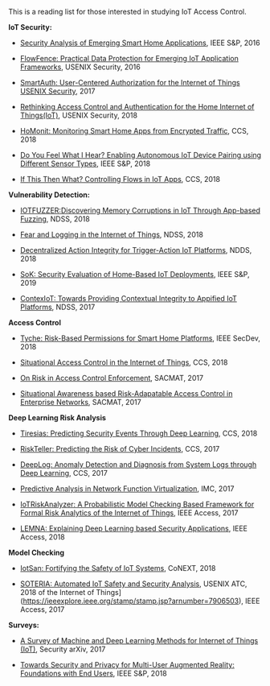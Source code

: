 
This is a reading list for those interested in studying IoT Access Control.

**IoT Security:**

- [Security Analysis of Emerging Smart Home Applications](http://iotsecurity.eecs.umich.edu/img/Fernandes_SmartThingsSP16.pdf), IEEE S&P, 2016

- [FlowFence: Practical Data Protection for Emerging IoT Application Frameworks](https://www.usenix.org/system/files/conference/usenixsecurity16/sec16_paper_fernandes.pdf), USENIX Security, 2016

- [SmartAuth: User-Centered Authorization for the Internet of Things USENIX Security](https://www.usenix.org/system/files/conference/usenixsecurity17/sec17-tian.pdf), 2017

- [Rethinking Access Control and Authentication for the Home Internet of Things(IoT)](https://www.usenix.org/system/files/conference/usenixsecurity18/sec18-he.pdf), USENIX Security, 2018

- [HoMonit: Monitoring Smart Home Apps from Encrypted Traffic](http://web.cse.ohio-state.edu/~zhang.834/papers/ccs18.pdf), CCS, 2018

- [Do You Feel What I Hear? Enabling Autonomous IoT Device Pairing using Different Sensor Types](http://mews.sv.cmu.edu/papers/oakland-18.pdf), IEEE S&P, 2018

- [If This Then What? Controlling Flows in IoT Apps](http://delivery.acm.org/10.1145/3250000/3243841/p1102-bastys.pdf?ip=130.127.49.242&id=3243841&acc=OPEN&key=A79D83B43E50B5B8%2EEB6DCC30042720A5%2E4D4702B0C3E38B35%2E6D218144511F3437&__acm__=1542127402_7347f80f43130f7a4ba9369ed5037384), CCS, 2018


**Vulnerability Detection:**

- [IOTFUZZER:Discovering Memory Corruptions in IoT Through App-based Fuzzing](http://web.cse.ohio-state.edu/~lin.3021/file/NDSS18b.pdf), NDSS, 2018

- [Fear and Logging in the Internet of Things](http://seclab.illinois.edu/wp-content/uploads/2017/12/wang2018fear.pdf), NDSS, 2018

- [Decentralized Action Integrity for Trigger-Action IoT Platforms](http://earlence.com/assets/papers/dtap_ndss18.pdf), NDDS, 2018

- [SoK: Security Evaluation of Home-Based IoT Deployments](https://astrolavos.gatech.edu/articles/sok_sp19.pdf), IEEE S&P, 2019

- [ContexIoT: Towards Providing Contextual Integrity to Appified IoT Platforms](http://web.eecs.umich.edu/~jackjia/material/contexiot_ndss17.pdf), NDSS, 2017


**Access Control**
- [Tyche: Risk-Based Permissions for Smart Home Platforms](https://arxiv.org/pdf/1801.04609.pdf), IEEE SecDev, 2018

- [Situational Access Control in the Internet of Things](https://www.cs.cornell.edu/~shmat/shmat_ccs18.pdf), CCS, 2018

- [On Risk in Access Control Enforcement](http://www.cse.psu.edu/~trj1/papers/sacmat17.pdf), SACMAT, 2017

- [Situational Awareness based Risk-Adapatable Access Control in
Enterprise Networks](https://arxiv.org/pdf/1710.09696.pdf), SACMAT, 2017


**Deep Learning Risk Analysis**
- [Tiresias: Predicting Security Events Through Deep Learning](https://ar-sec.cs.washington.edu/files/arsec-lebeck-sp18.pdf), CCS, 2018

- [RiskTeller: Predicting the Risk of Cyber Incidents](https://acmccs.github.io/papers/p1299-bilgeA.pdf), CCS, 2017

- [DeepLog: Anomaly Detection and Diagnosis from System Logs
through Deep Learning](https://www.cs.utah.edu/~lifeifei/papers/deeplog.pdf), CCS, 2017

- [Predictive Analysis in Network Function Virtualization](http://delivery.acm.org/10.1145/3280000/3278547/p161-Li.pdf?ip=130.127.49.242&id=3278547&acc=OPEN&key=A79D83B43E50B5B8%2EEB6DCC30042720A5%2E4D4702B0C3E38B35%2E6D218144511F3437&__acm__=1542125782_3be15ce762b2e8f2012f3b1007985fa7), IMC, 2017

- [IoTRiskAnalyzer: A Probabilistic Model Checking
Based Framework for Formal Risk Analytics
of the Internet of Things](https://ieeexplore.ieee.org/stamp/stamp.jsp?arnumber=7906503), IEEE Access, 2017

- [LEMNA: Explaining Deep Learning based Security Applications](http://people.cs.vt.edu/gangwang/ccs18.pdf), IEEE Access, 2018

**Model Checking**
- [IotSan: Fortifying the Safety of IoT Systems](https://arxiv.org/pdf/1810.09551.pdf), CoNEXT, 2018

- [SOTERIA: Automated IoT Safety and Security Analysis](https://www.usenix.org/system/files/conference/atc18/atc18-celik.pdf), USENIX ATC, 2018
of the Internet of Things](https://ieeexplore.ieee.org/stamp/stamp.jsp?arnumber=7906503), IEEE Access, 2017


**Surveys:**

- [A Survey of Machine and Deep Learning Methods for Internet of Things (IoT)](https://arxiv.org/pdf/1807.11023.pdf), Security arXiv, 2017

- [Towards Security and Privacy for Multi-User
Augmented Reality: Foundations with End Users](https://ar-sec.cs.washington.edu/files/arsec-lebeck-sp18.pdf), IEEE S&P, 2018
